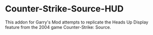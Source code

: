 # Counter-Strike-Source-HUD
This addon for Garry's Mod attempts to replicate the Heads Up Display feature from the 2004 game Counter-Strike: Source.
